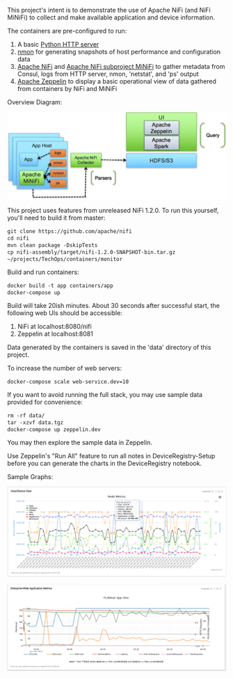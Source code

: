 This project's intent is to demonstrate the use of Apache NiFi (and NiFi MiNiFi) to collect and make available application and device information.

The containers are pre-configured to run:

1. A basic [Python HTTP server](https://docs.python.org/2/library/simplehttpserver.html)
2. [nmon](http://nmon.sourceforge.net/pmwiki.php) for generating snapshots of host performance and configuration data
3. [Apache NiFi](http://nifi.apache.org/) and [Apache NiFi subproject MiNiFi](https://nifi.apache.org/minifi/) to gather metadata from Consul, logs from HTTP server, nmon, 'netstat', and 'ps' output
4. [Apache Zeppelin](https://zeppelin.apache.org/) to display a basic operational view of data gathered from containers by NiFi and MiNiFi

Overview Diagram:

![overview](/screenshots/overview.jpg?raw=true)

This project uses features from unreleased NiFi 1.2.0. To run this yourself, you'll need to build it from master:
```
git clone https://github.com/apache/nifi
cd nifi
mvn clean package -DskipTests
cp nifi-assembly/target/nifi-1.2.0-SNAPSHOT-bin.tar.gz ~/projects/TechOps/containers/monitor
```

Build and run containers:
```
docker build -t app containers/app
docker-compose up
```

Build will take 20ish minutes. About 30 seconds after successful start, the following web UIs should be accessible:

1. NiFi at localhost:8080/nifi
2. Zeppelin at localhost:8081

Data generated by the containers is saved in the 'data' directory of this project.

To increase the number of web servers:
```
docker-compose scale web-service.dev=10
```

If you want to avoid running the full stack, you may use sample data provided for convenience:
```
rm -rf data/
tar -xzvf data.tgz
docker-compose up zeppelin.dev
```

You may then explore the sample data in Zeppelin.

Use Zeppelin's "Run All" feature to run all notes in DeviceRegistry-Setup before you can generate the charts in the DeviceRegistry notebook.

Sample Graphs:

![one](/screenshots/one.png?raw=true)

![two](/screenshots/two.png?raw=true)
